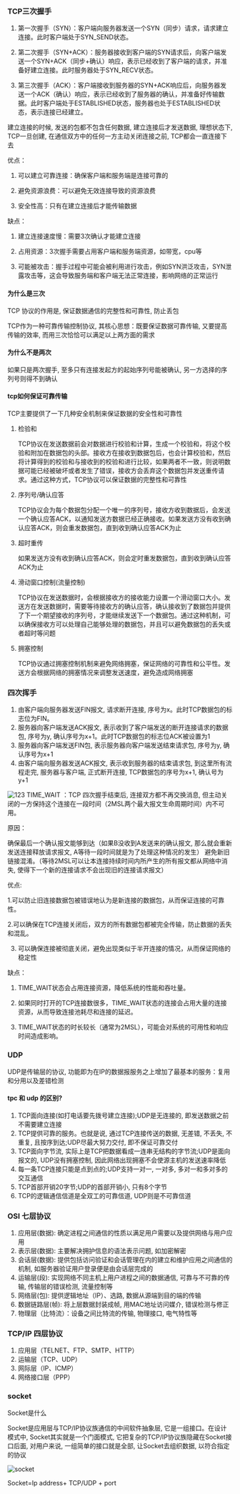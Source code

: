 ### TCP三次握手

1. 第一次握手（SYN）：客户端向服务器发送一个SYN（同步）请求，请求建立连接。此时客户端处于SYN_SEND状态。

2. 第二次握手（SYN+ACK）：服务器接收到客户端的SYN请求后，向客户端发送一个SYN+ACK（同步+确认）响应，表示已经收到了客户端的请求，并准备好建立连接。此时服务器处于SYN_RECV状态。

3. 第三次握手（ACK）：客户端接收到服务器的SYN+ACK响应后，向服务器发送一个ACK（确认）响应，表示已经收到了服务器的确认，并准备好传输数据。此时客户端处于ESTABLISHED状态，服务器也处于ESTABLISHED状态，表示连接已经建立。

建立连接的时候, 发送的包都不包含任何数据, 建立连接后才发送数据, 理想状态下, TCP一旦创建, 在通信双方中的任何一方主动关闭连接之前, TCP都会一直连接下去

优点：

1. 可以建立可靠连接：确保客户端和服务端是连接可靠的

2. 避免资源浪费：可以避免无效连接导致的资源浪费

3. 安全性高：只有在建立连接后才能传输数据

缺点：

1. 建立连接速度慢：需要3次确认才能建立连接

2. 占用资源：3次握手需要占用客户端和服务端资源，如带宽，cpu等

3. 可能被攻击：握手过程中可能会被利用进行攻击，例如SYN洪泛攻击，SYN泄露攻击等，这会导致服务端和客户端无法正常连接，影响网络的正常运行


#### 为什么是三次

TCP 协议的作用是, 保证数据通信的完整性和可靠性, 防止丢包

TCP作为一种可靠传输控制协议, 其核心思想：既要保证数据可靠传输, 又要提高传输的效率, 而用三次恰恰可以满足以上两方面的需求


#### 为什么不是两次

如果只是两次握手, 至多只有连接发起方的起始序列号能被确认, 另一方选择的序列号则得不到确认


#### tcp如何保证可靠传输

TCP主要提供了一下几种安全机制来保证数据的安全性和可靠性

1. 检验和

    TCP协议在发送数据前会对数据进行校验和计算，生成一个校验和，将这个校验和附加在数据包的头部。接收方在接收到数据包后，也会计算校验和，然后将计算得到的校验和与接收到的校验和进行比较，如果两者不一致，则说明数据可能已经被破坏或者发生了错误，接收方会丢弃这个数据包并发送重传请求。通过这种方式，TCP协议可以保证数据的完整性和可靠性
    
2. 序列号/确认应答

    TCP协议会为每个数据包分配一个唯一的序列号，接收方收到数据后，会发送一个确认应答ACK，以通知发送方数据已经正确接收。如果发送方没有收到确认应答ACK，则会重发数据包，直到收到确认应答ACK为止

3. 超时重传

    如果发送方没有收到确认应答ACK，则会定时重发数据包，直到收到确认应答ACK为止

4. 滑动窗口控制(流量控制)

    TCP协议在发送数据时，会根据接收方的接收能力设置一个滑动窗口大小。发送方在发送数据时，需要等待接收方的确认应答，确认接收到了数据包并提供了下一个期望接收的序列号，才能继续发送下一个数据包。通过这种机制，可以确保接收方可以处理自己能够处理的数据包，并且可以避免数据包的丢失或者超时等问题
 
5. 拥塞控制

    TCP协议通过拥塞控制机制来避免网络拥塞，保证网络的可靠性和公平性。发送方会根据网络的拥塞情况来调整发送速度，避免造成网络拥塞


### 四次挥手

1. 由客户端向服务器发送FIN报文, 请求断开连接, 序号为x。此时TCP数据包的标志位为FIN。
2. 服务器向客户端发送ACK报文, 表示收到了客户端发送的断开连接请求的数据包, 序号为y, 确认序号为x+1。此时TCP数据包的标志位ACK被设置为1
3. 服务器向客户端发送FIN包, 表示服务器向客户端发送结束请求包, 序号为y, 确认序号为x+1
4. 由客户端向服务器发送ACK报文, 表示收到服务器的结束请求包, 到这里所有流程走完, 服务器与客户端, 正式断开连接, TCP数据包的序号为x+1, 确认号为y+1

![123](image/1.png)
TIME_WAIT ：TCP 四次握手结束后, 连接双方都不再交换消息, 但主动关闭的一方保持这个连接在一段时间（2MSL两个最大报文生命周期时间）内不可用。

原因：

确保最后一个确认报文能够到达（如果B没收到A发送来的确认报文, 那么就会重新发送连接释放请求报文, A等待一段时间就是为了处理这种情况的发生）
避免新旧链接混淆。（等待2MSL可以让本连接持续时间内所产生的所有报文都从网络中消失, 使得下一个新的连接请求不会出现旧的连接请求报文）

优点:

1.可以防止旧连接数据包被错误地认为是新连接的数据包，从而保证连接的可靠性。

2.可以确保在TCP连接关闭后，双方的所有数据包都被完全传输，防止数据的丢失和混乱。

3. 可以确保连接被彻底关闭，避免出现类似于半开连接的情况，从而保证网络的稳定性

缺点：

1. TIME_WAIT状态会占用连接资源，降低系统的性能和吞吐量。

2. 如果同时打开的TCP连接数很多，TIME_WAIT状态的连接会占用大量的连接资源，从而导致连接池耗尽和连接的延迟。

3. TIME_WAIT状态的时长较长（通常为2MSL），可能会对系统的可用性和响应时间造成影响。


### UDP

UDP是传输层的协议, 功能即为在IP的数据报服务之上增加了最基本的服务：复用和分用以及差错检测


#### tpc 和 udp 的区别?

1. TCP面向连接(如打电话要先拨号建立连接);UDP是无连接的, 即发送数据之前 不需要建立连接 
2. TCP提供可靠的服务。也就是说, 通过TCP连接传送的数据, 无差错, 不丢失,  不重复, 且按序到达;UDP尽最大努力交付, 即不保证可靠交付 
3. TCP面向字节流, 实际上是TCP把数据看成一连串无结构的字节流;UDP是面向 报文的, UDP没有拥塞控制, 因此网络出现拥塞不会使源主机的发送速率降低 
4. 每一条TCP连接只能是点到点的;UDP支持一对一, 一对多, 多对一和多对多的 交互通信 
5. TCP首部开销20字节;UDP的首部开销小, 只有8个字节 
6. TCP的逻辑通信信道是全双工的可靠信道, UDP则是不可靠信道



### OSI 七层协议

1. 应用层(数据): 确定进程之间通信的性质以满足用户需要以及提供网络与用户应用
2. 表示层(数据): 主要解决拥护信息的语法表示问题, 如加密解密
3. 会话层(数据): 提供包括访问验证和会话管理在内的建立和维护应用之间通信的机制, 如服务器验证用户登录便是由会话层完成的
4. 运输层(段): 实现网络不同主机上用户进程之间的数据通信, 可靠与不可靠的传输, 传输层的错误检测, 流量控制等
5. 网络层(包): 提供逻辑地址（IP）、选路, 数据从源端到目的端的传输
6. 数据链路层(帧): 将上层数据封装成帧, 用MAC地址访问媒介, 错误检测与修正
7. 物理层（比特流）：设备之间比特流的传输, 物理接口, 电气特性等


### TCP/IP 四层协议

1. 应用层（TELNET、FTP、SMTP、HTTP）
2. 运输层（TCP、UDP）
3. 网际层（IP、ICMP）
4. 网络接口层（PPP）


### socket

Socket是什么

Socket是应用层与TCP/IP协议族通信的中间软件抽象层, 它是一组接口。在设计模式中, Socket其实就是一个门面模式, 它把复杂的TCP/IP协议族隐藏在Socket接口后面, 对用户来说, 一组简单的接口就是全部, 让Socket去组织数据, 以符合指定的协议

![socket](./image/2.png)

Socket=Ip address+ TCP/UDP + port